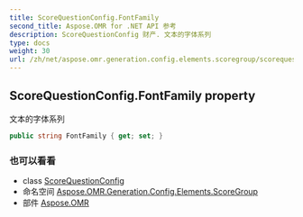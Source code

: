 ```yaml
---
title: ScoreQuestionConfig.FontFamily
second_title: Aspose.OMR for .NET API 参考
description: ScoreQuestionConfig 财产. 文本的字体系列
type: docs
weight: 30
url: /zh/net/aspose.omr.generation.config.elements.scoregroup/scorequestionconfig/fontfamily/
---
```

## ScoreQuestionConfig.FontFamily property

文本的字体系列

```csharp
public string FontFamily { get; set; }
```

### 也可以看看

* class [ScoreQuestionConfig](../)
* 命名空间 [Aspose.OMR.Generation.Config.Elements.ScoreGroup](../../scorequestionconfig/)
* 部件 [Aspose.OMR](../../../)


